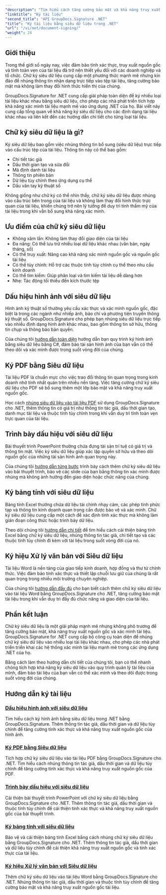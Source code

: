 ```yaml
---
"description": "Tìm hiểu cách tăng cường bảo mật và khả năng truy xuất nguồn gốc tài liệu bằng cách nhúng chữ ký siêu dữ liệu vào nhiều định dạng tệp khác nhau bằng GroupDocs.Signature cho .NET. Hướng dẫn toàn diện về tệp PDF, Word, Excel, PowerPoint và hình ảnh."
"linktitle": "Ký tài liệu"
"second_title": "API GroupDocs.Signature .NET"
"title": "Ký tài liệu bằng siêu dữ liệu trong .NET"
"url": "/vi/net/document-signing/"
"weight": 24
---
```


## Giới thiệu

Trong thế giới số ngày nay, việc đảm bảo tính xác thực, truy xuất nguồn gốc và tính toàn vẹn của tài liệu đã trở nên thiết yếu đối với các doanh nghiệp và tổ chức. Chữ ký siêu dữ liệu cung cấp một phương thức mạnh mẽ nhưng kín đáo để nhúng thông tin nhận dạng trực tiếp vào tệp tài liệu, tăng cường bảo mật mà không làm thay đổi hình thức hiển thị của chúng.

GroupDocs.Signature for .NET cung cấp giải pháp toàn diện để ký nhiều loại tài liệu khác nhau bằng siêu dữ liệu, cho phép các nhà phát triển tích hợp khả năng xác minh tài liệu mạnh mẽ vào ứng dụng .NET của họ. Bài viết này cung cấp tổng quan về khả năng ký siêu dữ liệu cho các định dạng tài liệu khác nhau và liên kết đến các hướng dẫn chi tiết cho từng loại tài liệu.

## Chữ ký siêu dữ liệu là gì?

Ký siêu dữ liệu bao gồm việc nhúng thông tin bổ sung (siêu dữ liệu) trực tiếp vào cấu trúc tệp của tài liệu. Thông tin này có thể bao gồm:

- Chi tiết tác giả
- Dấu thời gian tạo và sửa đổi
- Mã định danh tài liệu
- Thông tin phiên bản
- Dữ liệu tùy chỉnh theo ứng dụng cụ thể
- Dấu vân tay kỹ thuật số

Không giống như chữ ký có thể nhìn thấy, chữ ký siêu dữ liệu được nhúng vào cấu trúc bên trong của tài liệu và không làm thay đổi hình thức trực quan của tài liệu, khiến chúng trở nên lý tưởng để duy trì tính thẩm mỹ của tài liệu trong khi vẫn bổ sung khả năng xác minh.

## Ưu điểm của chữ ký siêu dữ liệu

- Không xâm lấn: Không làm thay đổi giao diện của tài liệu
- Đa năng: Có thể lưu trữ nhiều loại dữ liệu khác nhau (văn bản, ngày tháng, số)
- Có thể truy xuất: Nâng cao khả năng xác minh nguồn gốc và nguồn gốc tài liệu
- Có thể tùy chỉnh: Hỗ trợ các thuộc tính tùy chỉnh cụ thể theo nhu cầu kinh doanh
- Có thể tìm kiếm: Giúp phân loại và tìm kiếm tài liệu dễ dàng hơn
- Nhẹ: Tác động tối thiểu đến kích thước tệp

## Dấu hiệu hình ảnh với siêu dữ liệu

Hình ảnh kỹ thuật số thường yêu cầu xác thực và xác minh nguồn gốc, đặc biệt là trong các ngành như nhiếp ảnh, báo chí và phương tiện truyền thông kỹ thuật số. GroupDocs.Signature cho phép bạn nhúng siêu dữ liệu trực tiếp vào nhiều định dạng hình ảnh khác nhau, bao gồm thông tin sở hữu, thông tin chụp và thông báo bản quyền.

Của chúng tôi [hướng dẫn toàn diện](./sign-image-with-metadata/) hướng dẫn bạn quy trình ký hình ảnh bằng siêu dữ liệu bằng C#, đảm bảo tài sản hình ảnh của bạn vẫn có thể theo dõi và xác minh được trong suốt vòng đời của chúng.

## Ký PDF bằng Siêu dữ liệu

Tài liệu PDF là chuẩn mực cho việc trao đổi thông tin quan trọng trong kinh doanh nhờ tính nhất quán trên nhiều nền tảng. Việc tăng cường chữ ký siêu dữ liệu cho PDF sẽ bổ sung thêm một lớp bảo mật và khả năng truy xuất nguồn gốc.

Học cách [nhúng siêu dữ liệu vào tài liệu PDF](./sign-pdf-with-metadata/) sử dụng GroupDocs.Signature cho .NET, thêm thông tin có giá trị như thông tin tác giả, dấu thời gian tạo, danh mục tài liệu và thuộc tính tùy chỉnh trong khi vẫn duy trì tính toàn vẹn trực quan của tài liệu.

## Trình bày dấu hiệu với siêu dữ liệu

Bài thuyết trình PowerPoint thường chứa đựng tài sản trí tuệ có giá trị và thông tin mật. Việc ký siêu dữ liệu giúp xác lập quyền sở hữu và theo dõi nguồn gốc của những tài sản hình ảnh quan trọng này.

Của chúng tôi [hướng dẫn từng bước](./sign-presentation-with-metadata/) trình bày cách thêm chữ ký siêu dữ liệu vào bài thuyết trình, bảo vệ các slide của bạn bằng thông tin xác minh được nhúng mà không ảnh hưởng đến giao diện hoặc chức năng của chúng.

## Ký bảng tính với siêu dữ liệu

Bảng tính Excel thường chứa dữ liệu tài chính nhạy cảm, các phép tính phức tạp và thông tin kinh doanh quan trọng cần được bảo vệ và xác minh. Chữ ký siêu dữ liệu cung cấp một cách để xác định tính xác thực mà không làm gián đoạn công thức hoặc trình bày dữ liệu.

Theo dõi chúng tôi [hướng dẫn chi tiết](./sign-spreadsheet-with-metadata/) để tìm hiểu cách cải thiện bảng tính Excel bằng chữ ký siêu dữ liệu, nhúng thông tin tác giả, chi tiết tạo và các thuộc tính tùy chỉnh đi kèm với tài liệu trong suốt vòng đời của nó.

## Ký hiệu Xử lý văn bản với Siêu dữ liệu

Tài liệu Word là nền tảng của giao tiếp kinh doanh, hợp đồng và thư từ chính thức. Việc đảm bảo tính xác thực và thiết lập chuỗi lưu giữ của chúng là rất quan trọng trong nhiều môi trường chuyên nghiệp.

Của chúng tôi [hướng dẫn đầy đủ](./sign-word-processing-with-metadata/) cho bạn biết cách thêm chữ ký siêu dữ liệu vào tài liệu Word bằng GroupDocs.Signature cho .NET, tăng cường bảo mật tài liệu trong khi vẫn duy trì đầy đủ chức năng và giao diện của tài liệu.

## Phần kết luận

Chữ ký siêu dữ liệu là một giải pháp mạnh mẽ nhưng không phô trương để tăng cường bảo mật, khả năng truy xuất nguồn gốc và xác minh tài liệu. GroupDocs.Signature for .NET cung cấp bộ công cụ toàn diện để nhúng chữ ký siêu dữ liệu vào nhiều loại tài liệu khác nhau, cho phép các nhà phát triển triển khai các hệ thống xác minh tài liệu mạnh mẽ trong các ứng dụng .NET của họ.

Bằng cách làm theo hướng dẫn chi tiết của chúng tôi, bạn có thể nhanh chóng tích hợp khả năng ký siêu dữ liệu vào quy trình quản lý tài liệu của mình, đảm bảo tài liệu của bạn vẫn có thể xác minh và theo dõi được trong suốt vòng đời của chúng.

## Hướng dẫn ký tài liệu
### [Dấu hiệu hình ảnh với siêu dữ liệu](./sign-image-with-metadata/)
Tìm hiểu cách ký hình ảnh bằng siêu dữ liệu trong .NET bằng GroupDocs.Signature. Thêm thông tin tác giả, dấu thời gian và dữ liệu tùy chỉnh để tăng cường tính xác thực và khả năng truy xuất nguồn gốc của hình ảnh.

### [Ký PDF bằng Siêu dữ liệu](./sign-pdf-with-metadata/)
Tích hợp chữ ký siêu dữ liệu vào tài liệu PDF bằng GroupDocs.Signature cho .NET. Tìm hiểu cách nhúng thông tin tác giả, dấu thời gian và dữ liệu tùy chỉnh để tăng cường tính xác thực và khả năng truy xuất nguồn gốc của PDF.

### [Trình bày dấu hiệu với siêu dữ liệu](./sign-presentation-with-metadata/)
Cải thiện bài thuyết trình PowerPoint với chữ ký siêu dữ liệu bằng GroupDocs.Signature cho .NET. Thêm thông tin tác giả, dấu thời gian và thuộc tính tùy chỉnh để cải thiện tính xác thực và khả năng truy xuất nguồn gốc của bài thuyết trình.

### [Ký bảng tính với siêu dữ liệu](./sign-spreadsheet-with-metadata/)
Bảo vệ và cải thiện bảng tính Excel bằng cách nhúng chữ ký siêu dữ liệu bằng GroupDocs.Signature cho .NET. Thêm thông tin tác giả, dấu thời gian và dữ liệu tùy chỉnh để cải thiện khả năng truy xuất nguồn gốc và tính xác thực của tài liệu.

### [Ký hiệu Xử lý văn bản với Siêu dữ liệu](./sign-word-processing-with-metadata/)
Thêm chữ ký siêu dữ liệu vào tài liệu Word bằng GroupDocs.Signature cho .NET. Nhúng thông tin tác giả, dấu thời gian và thuộc tính tùy chỉnh để tăng cường bảo mật và khả năng truy xuất nguồn gốc tài liệu.